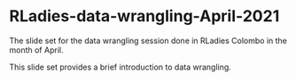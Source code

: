 # RLadies-data-wrangling-April-2021

The slide set for the data wrangling session done in RLadies Colombo in the month of April.

This slide set provides a brief introduction to data wrangling. 